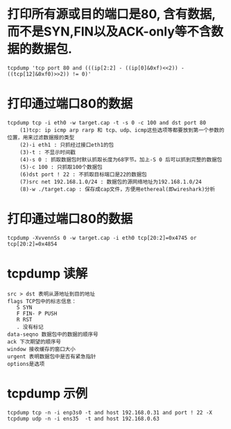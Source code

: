 # 打印所有源或目的端口是80, 含有数据,而不是SYN,FIN以及ACK-only等不含数据的数据包.
    tcpdump 'tcp port 80 and (((ip[2:2] - ((ip[0]&0xf)<<2)) - ((tcp[12]&0xf0)>>2)) != 0)'

# 打印通过端口80的数据
    tcpdump tcp -i eth0 -w target.cap -t -s 0 -c 100 and dst port 80 
        (1)tcp: ip icmp arp rarp 和 tcp、udp、icmp这些选项等都要放到第一个参数的位置，用来过滤数据报的类型
        (2)-i eth1 : 只抓经过接口eth1的包
        (3)-t : 不显示时间戳
        (4)-s 0 : 抓取数据包时默认抓取长度为68字节。加上-S 0 后可以抓到完整的数据包
        (5)-c 100 : 只抓取100个数据包
        (6)dst port ! 22 : 不抓取目标端口是22的数据包
        (7)src net 192.168.1.0/24 : 数据包的源网络地址为192.168.1.0/24
        (8)-w ./target.cap : 保存成cap文件，方便用ethereal(即wireshark)分析
# 打印通过端口80的数据
    tcpdump -XvvennSs 0 -w target.cap -i eth0 tcp[20:2]=0x4745 or tcp[20:2]=0x4854
# tcpdump 读解
    src > dst 表明从源地址到目的地址
    flags TCP包中的标志信息：
       S SYN
       F FIN- P PUSH
       R RST
       . 没有标记
    data-seqno 数据包中的数据的顺序号
    ack 下次期望的顺序号
    window 接收缓存的窗口大小
    urgent 表明数据包中是否有紧急指针
    options是选项
# tcpdump 示例
    tcpdump tcp -n -i enp3s0 -t and host 192.168.0.31 and port ! 22 -X
    tcpdump udp -n -i ens35  -t and host 192.168.0.63
    

